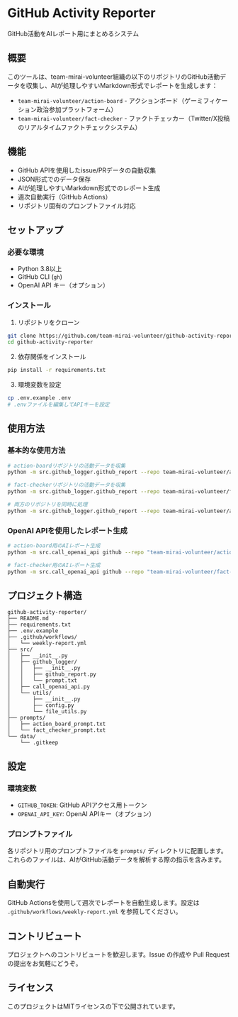 # GitHub Activity Reporter

GitHub活動をAIレポート用にまとめるシステム

## 概要

このツールは、team-mirai-volunteer組織の以下のリポジトリのGitHub活動データを収集し、AIが処理しやすいMarkdown形式でレポートを生成します：

- `team-mirai-volunteer/action-board` - アクションボード（ゲーミフィケーション政治参加プラットフォーム）
- `team-mirai-volunteer/fact-checker` - ファクトチェッカー（Twitter/X投稿のリアルタイムファクトチェックシステム）

## 機能

- GitHub APIを使用したissue/PRデータの自動収集
- JSON形式でのデータ保存
- AIが処理しやすいMarkdown形式でのレポート生成
- 週次自動実行（GitHub Actions）
- リポジトリ固有のプロンプトファイル対応

## セットアップ

### 必要な環境

- Python 3.8以上
- GitHub CLI (`gh`)
- OpenAI API キー（オプション）

### インストール

1. リポジトリをクローン
```bash
git clone https://github.com/team-mirai-volunteer/github-activity-reporter.git
cd github-activity-reporter
```

2. 依存関係をインストール
```bash
pip install -r requirements.txt
```

3. 環境変数を設定
```bash
cp .env.example .env
# .envファイルを編集してAPIキーを設定
```

## 使用方法

### 基本的な使用方法

```bash
# action-boardリポジトリの活動データを収集
python -m src.github_logger.github_report --repo team-mirai-volunteer/action-board --markdown

# fact-checkerリポジトリの活動データを収集
python -m src.github_logger.github_report --repo team-mirai-volunteer/fact-checker --markdown

# 両方のリポジトリを同時に処理
python -m src.github_logger.github_report --repo team-mirai-volunteer/action-board,team-mirai-volunteer/fact-checker --markdown
```

### OpenAI APIを使用したレポート生成

```bash
# action-board用のAIレポート生成
python -m src.call_openai_api github --repo "team-mirai-volunteer/action-board" --prompt-file "./prompts/action_board_prompt.txt"

# fact-checker用のAIレポート生成
python -m src.call_openai_api github --repo "team-mirai-volunteer/fact-checker" --prompt-file "./prompts/fact_checker_prompt.txt"
```

## プロジェクト構造

```
github-activity-reporter/
├── README.md
├── requirements.txt
├── .env.example
├── .github/workflows/
│   └── weekly-report.yml
├── src/
│   ├── __init__.py
│   ├── github_logger/
│   │   ├── __init__.py
│   │   ├── github_report.py
│   │   └── prompt.txt
│   ├── call_openai_api.py
│   └── utils/
│       ├── __init__.py
│       ├── config.py
│       └── file_utils.py
├── prompts/
│   ├── action_board_prompt.txt
│   └── fact_checker_prompt.txt
└── data/
    └── .gitkeep
```

## 設定

### 環境変数

- `GITHUB_TOKEN`: GitHub APIアクセス用トークン
- `OPENAI_API_KEY`: OpenAI APIキー（オプション）

### プロンプトファイル

各リポジトリ用のプロンプトファイルを `prompts/` ディレクトリに配置します。これらのファイルは、AIがGitHub活動データを解析する際の指示を含みます。

## 自動実行

GitHub Actionsを使用して週次でレポートを自動生成します。設定は `.github/workflows/weekly-report.yml` を参照してください。

## コントリビュート

プロジェクトへのコントリビュートを歓迎します。Issue の作成や Pull Request の提出をお気軽にどうぞ。

## ライセンス

このプロジェクトはMITライセンスの下で公開されています。
